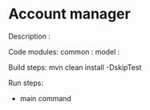 # Account manager

Description :

Code modules:
common : 
model :

Build steps:
mvn clean install -DskipTest

Run steps:
- main command


